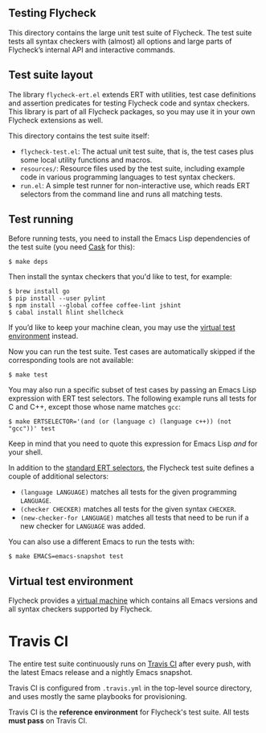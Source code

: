 Testing Flycheck
----------------

This directory contains the large unit test suite of Flycheck.  The test suite
tests all syntax checkers with (almost) all options and large parts of
Flycheck’s internal API and interactive commands.

Test suite layout
-----------------

The library `flycheck-ert.el` extends ERT with utilities, test case definitions
and assertion predicates for testing Flycheck code and syntax checkers.  This
library is part of all Flycheck packages, so you may use it in your own Flycheck
extensions as well.

This directory contains the test suite itself:

- `flycheck-test.el`: The actual unit test suite, that is, the test cases plus
  some local utility functions and macros.
- `resources/`: Resource files used by the test suite, including example code in
  various programming languages to test syntax checkers.
- `run.el`: A simple test runner for non-interactive use, which reads ERT
  selectors from the command line and runs all matching tests.

Test running
------------

Before running tests, you need to install the Emacs Lisp dependencies of the
test suite (you need [Cask][] for this):

```console
$ make deps
```

Then install the syntax checkers that you'd like to test, for example:

```console
$ brew install go
$ pip install --user pylint
$ npm install --global coffee coffee-lint jshint
$ cabal install hlint shellcheck
```

If you’d like to keep your machine clean, you may use the
[virtual test environment](#virtual-test-environment) instead.

Now you can run the test suite.  Test cases are automatically skipped if the
corresponding tools are not available:

```console
$ make test
```

You may also run a specific subset of test cases by passing an Emacs Lisp
expression with ERT test selectors.  The following example runs all tests for C
and C++, except those whose name matches `gcc`:

```console
$ make ERTSELECTOR='(and (or (language c) (language c++)) (not "gcc"))' test
```

Keep in mind that you need to quote this expression for Emacs Lisp *and* for
your shell.

In addition to the [standard ERT selectors][ertselector], the Flycheck test
suite defines a couple of additional selectors:

- `(language LANGUAGE)` matches all tests for the given programming `LANGUAGE`.
- `(checker CHECKER)` matches all tests for the given syntax `CHECKER`.
- `(new-checker-for LANGUAGE)` matches all tests that need to be run if a new
  checker for `LANGUAGE` was added.

You can also use a different Emacs to run the tests with:

```console
$ make EMACS=emacs-snapshot test
```

[Cask]: http://cask.github.io
[ertselector]: http://www.gnu.org/software/emacs/manual/html_node/ert/Test-Selectors.html#Test-Selectors

Virtual test environment
------------------------

Flycheck provides a [virtual machine][flycheck-vm] which contains all Emacs
versions and all syntax checkers supported by Flycheck.

[flycheck-vm]: https://github.com/flycheck/flycheck-vm

Travis CI
=========

The entire test suite continuously runs on [Travis CI][] after every push, with
the latest Emacs release and a nightly Emacs snapshot.

Travis CI is configured from `.travis.yml` in the top-level source directory,
and uses mostly the same playbooks for provisioning.

Travis CI is the **reference environment** for Flycheck's test suite.  All tests
**must pass** on Travis CI.

[Travis CI]: https://travis-ci.org/flycheck/flycheck
